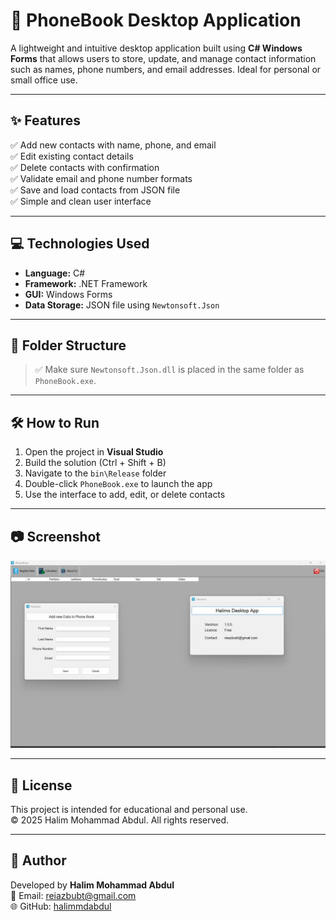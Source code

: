 # 📇 PhoneBook Desktop Application

A lightweight and intuitive desktop application built using **C# Windows Forms** that allows users to store, update, and manage contact information such as names, phone numbers, and email addresses. Ideal for personal or small office use.

---

## ✨ Features

✅ Add new contacts with name, phone, and email  
✅ Edit existing contact details  
✅ Delete contacts with confirmation  
✅ Validate email and phone number formats  
✅ Save and load contacts from JSON file  
✅ Simple and clean user interface  

---

## 💻 Technologies Used

- **Language:** C#  
- **Framework:** .NET Framework  
- **GUI:** Windows Forms  
- **Data Storage:** JSON file using `Newtonsoft.Json`

---

## 📁 Folder Structure

> ✅ Make sure `Newtonsoft.Json.dll` is placed in the same folder as `PhoneBook.exe`.

---

## 🛠 How to Run

1. Open the project in **Visual Studio**
2. Build the solution (Ctrl + Shift + B)
3. Navigate to the `bin\Release` folder
4. Double-click `PhoneBook.exe` to launch the app  
5. Use the interface to add, edit, or delete contacts

---

## 📷 Screenshot

![PhoneBook Screenshot](phone-book-app.jpg)



---

## 📜 License

This project is intended for educational and personal use.  
© 2025 Halim Mohammad Abdul. All rights reserved.

---

## 🙌 Author

Developed by **Halim Mohammad Abdul**  
📧 Email: reiazbubt@gmail.com  
🌐 GitHub: [halimmdabdul](https://github.com/halimmdabdul)

